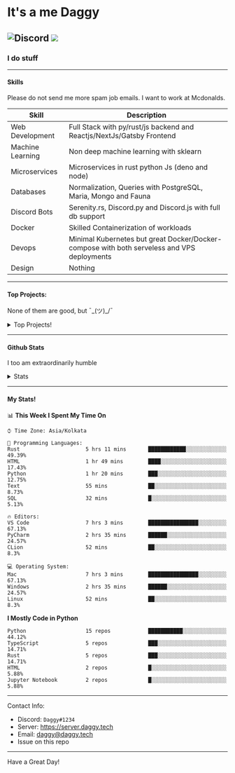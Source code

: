 
# It's a me Daggy

![Discord](https://img.shields.io/discord/491175207122370581?color=black&label=Discord&logo=discord) 
  <img src="https://komarev.com/ghpvc/?username=Daggy1234&style=flat-square" />
</a>
 ----

### I do stuff

-----

#### Skills

Please do not send me more spam job emails. I want to work at Mcdonalds.

| Skill | Description |
| ----- | ----------- |
| Web Development | Full Stack with py/rust/js backend and Reactjs/NextJs/Gatsby Frontend
| Machine Learning | Non deep machine learning with sklearn |
| Microservices | Microservices in rust python Js (deno and node) |
| Databases | Normalization, Queries with PostgreSQL, Maria, Mongo and Fauna |
| Discord Bots | Serenity.rs, Discord.py and Discord.js with full db support |
| Docker | Skilled Containerization of workloads |
| Devops | Minimal Kubernetes but great Docker/Docker-compose with both serveless and VPS deployments |
| Design | Nothing |

---

#### Top Projects:

None of them are good, but ¯\_(ツ)_/¯
<details>
  <summary>Top Projects!</summary>
    
   - [Dagpi](https://dagpi.xyz) : Full stack api built with rust, postgres, redis, python and typescript with Full frontend dashboard and  full monitoring. Also 2 api wrappers for it.
    
   - [Dagbot](https://dagbot.daggy.tech): discord bot with website and feedback along with large fully customisable interface using Postgres and discord.py
    
   - [R.Daggy](https://github.com/Daggy1234/r.daggy): Private discord bot for my server with rust
    
   - [New York Pizza](https://github.com/Daggy1234/NewYorkPizza): A data science study that uses Data analysis and ML to predict the best place to open a pizza shop
 
</details>

-----

#### Github Stats

I too am extraordinarily humble

<details>
  <summary>Stats</summary>
<a href="https://github.com/Daggy1234">
  <img src="https://github-readme-stats.vercel.app/api?username=Daggy1234&show_icons=true&hide_border=true" />
</a><a href="https://github.com/Daggy1234">
  <img src="https://github-readme-stats.vercel.app/api/top-langs/?username=Daggy1234&layout=compact&langs_count=9&hide=css,html" />
</a>
</details>
  
---

#### My Stats!

<!--START_SECTION:waka-->
📊 **This Week I Spent My Time On** 

```text
⌚︎ Time Zone: Asia/Kolkata

💬 Programming Languages: 
Rust                     5 hrs 11 mins       ████████████░░░░░░░░░░░░░   49.39% 
HTML                     1 hr 49 mins        ████░░░░░░░░░░░░░░░░░░░░░   17.43% 
Python                   1 hr 20 mins        ███░░░░░░░░░░░░░░░░░░░░░░   12.75% 
Text                     55 mins             ██░░░░░░░░░░░░░░░░░░░░░░░   8.73% 
SQL                      32 mins             █░░░░░░░░░░░░░░░░░░░░░░░░   5.13%

🔥 Editors: 
VS Code                  7 hrs 3 mins        ████████████████░░░░░░░░░   67.13% 
PyCharm                  2 hrs 35 mins       ██████░░░░░░░░░░░░░░░░░░░   24.57% 
CLion                    52 mins             ██░░░░░░░░░░░░░░░░░░░░░░░   8.3%

💻 Operating System: 
Mac                      7 hrs 3 mins        ████████████████░░░░░░░░░   67.13% 
Windows                  2 hrs 35 mins       ██████░░░░░░░░░░░░░░░░░░░   24.57% 
Linux                    52 mins             ██░░░░░░░░░░░░░░░░░░░░░░░   8.3%

```

**I Mostly Code in Python** 

```text
Python                   15 repos            ███████████░░░░░░░░░░░░░░   44.12% 
TypeScript               5 repos             ███░░░░░░░░░░░░░░░░░░░░░░   14.71% 
Rust                     5 repos             ███░░░░░░░░░░░░░░░░░░░░░░   14.71% 
HTML                     2 repos             █░░░░░░░░░░░░░░░░░░░░░░░░   5.88% 
Jupyter Notebook         2 repos             █░░░░░░░░░░░░░░░░░░░░░░░░   5.88%

```



<!--END_SECTION:waka-->

---

Contact Info:

- Discord: `Daggy#1234`
- Server: https://server.daggy.tech
- Email: daggy@daggy.tech
- Issue on this repo

-----
Have a Great Day!
